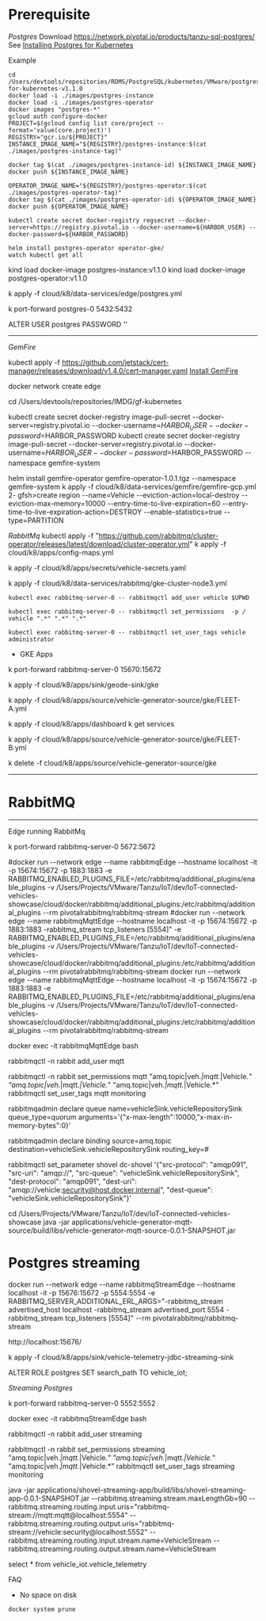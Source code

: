 # Prerequisite


*Postgres*
Download https://network.pivotal.io/products/tanzu-sql-postgres/
See [Installing Postgres for Kubernetes](https://postgres-kubernetes.docs.pivotal.io/1-1/installing.html)

Example

    cd /Users/devtools/repositories/RDMS/PostgreSQL/kubernetes/VMware/postgres-for-kubernetes-v1.1.0
    docker load -i ./images/postgres-instance
    docker load -i ./images/postgres-operator
    docker images "postgres-*"
    gcloud auth configure-docker
    PROJECT=$(gcloud config list core/project --format='value(core.project)')
    REGISTRY="gcr.io/${PROJECT}"
    INSTANCE_IMAGE_NAME="${REGISTRY}/postgres-instance:$(cat ./images/postgres-instance-tag)"

    docker tag $(cat ./images/postgres-instance-id) ${INSTANCE_IMAGE_NAME}
    docker push ${INSTANCE_IMAGE_NAME}
    
    OPERATOR_IMAGE_NAME="${REGISTRY}/postgres-operator:$(cat ./images/postgres-operator-tag)"
    docker tag $(cat ./images/postgres-operator-id) ${OPERATOR_IMAGE_NAME}
    docker push ${OPERATOR_IMAGE_NAME}

    kubectl create secret docker-registry regsecret --docker-server=https://registry.pivotal.io --docker-username=${HARBOR_USER} --docker-password=${HARBOR_PASSWORD}    

    helm install postgres-operator operator-gke/
    watch kubectl get all

kind load  docker-image postgres-instance:v1.1.0
kind load  docker-image postgres-operator:v1.1.0


k apply -f cloud/k8/data-services/edge/postgres.yml

k port-forward postgres-0 5432:5432

ALTER USER postgres PASSWORD '<PASSWORD>'

----

*GemFire*

kubectl apply -f https://github.com/jetstack/cert-manager/releases/download/v1.4.0/cert-manager.yaml
[Install GemFire](https://tgf.docs.pivotal.io/tgf/1-0/install.html)

docker network create  edge

cd /Users/devtools/repositories/IMDG/gf-kubernetes

kubectl create secret docker-registry image-pull-secret --docker-server=registry.pivotal.io --docker-username=$HARBOR_USER --docker-password=$HARBOR_PASSWORD
kubectl create secret docker-registry image-pull-secret --docker-server=registry.pivotal.io --docker-username=$HARBOR_USER --docker-password=$HARBOR_PASSWORD --namespace gemfire-system

helm install gemfire-operator gemfire-operator-1.0.1.tgz --namespace gemfire-system
k apply -f cloud/k8/data-services/gemfire/gemfire-gcp.yml
2- gfsh>create region --name=Vehicle --eviction-action=local-destroy --eviction-max-memory=10000 --entry-time-to-live-expiration=60 --entry-time-to-live-expiration-action=DESTROY --enable-statistics=true --type=PARTITION

*RabbitMq*
kubectl apply -f "https://github.com/rabbitmq/cluster-operator/releases/latest/download/cluster-operator.yml"
k apply -f cloud/k8/apps/config-maps.yml

k apply -f cloud/k8/apps/secrets/vehicle-secrets.yaml

k apply -f cloud/k8/data-services/rabbitmq/gke-cluster-node3.yml

```shell
kubectl exec rabbitmq-server-0 -- rabbitmqctl add_user vehicle $UPWD

kubectl exec rabbitmq-server-0 -- rabbitmqctl set_permissions  -p / vehicle ".*" ".*" ".*"

kubectl exec rabbitmq-server-0 -- rabbitmqctl set_user_tags vehicle administrator

```


* GKE Apps



k port-forward rabbitmq-server-0 15670:15672


k apply -f cloud/k8/apps/sink/geode-sink/gke

k apply -f cloud/k8/apps/source/vehicle-generator-source/gke/FLEET-A.yml

k apply -f cloud/k8/apps/dashboard
k get services

k apply -f cloud/k8/apps/source/vehicle-generator-source/gke/FLEET-B.yml



k delete -f cloud/k8/apps/source/vehicle-generator-source/gke











--------------------------------------------------------------------

# RabbitMQ

----

Edge running RabbitMq

k port-forward rabbitmq-server-0 5672:5672

#docker run --network edge --name rabbitmqEdge --hostname localhost -it -p 15674:15672  -p  1883:1883 -e RABBITMQ_ENABLED_PLUGINS_FILE=/etc/rabbitmq/additional_plugins/enable_plugins -v  /Users/Projects/VMware/Tanzu/IoT/dev/IoT-connected-vehicles-showcase/cloud/docker/rabbitmq/additional_plugins:/etc/rabbitmq/additional_plugins --rm pivotalrabbitmq/rabbitmq-stream
#docker run --network edge --name rabbitmqMqttEdge --hostname localhost -it -p 15674:15672  -p  1883:1883 -rabbitmq_stream tcp_listeners [5554]" -e RABBITMQ_ENABLED_PLUGINS_FILE=/etc/rabbitmq/additional_plugins/enable_plugins -v  /Users/Projects/VMware/Tanzu/IoT/dev/IoT-connected-vehicles-showcase/cloud/docker/rabbitmq/additional_plugins:/etc/rabbitmq/additional_plugins --rm pivotalrabbitmq/rabbitmq-stream
docker run --network edge --name rabbitmqMqttEdge --hostname localhost -it -p 15674:15672  -p  1883:1883  -e RABBITMQ_ENABLED_PLUGINS_FILE=/etc/rabbitmq/additional_plugins/enable_plugins -v  /Users/Projects/VMware/Tanzu/IoT/dev/IoT-connected-vehicles-showcase/cloud/docker/rabbitmq/additional_plugins:/etc/rabbitmq/additional_plugins --rm pivotalrabbitmq/rabbitmq-stream



docker exec -it rabbitmqMqttEdge bash

rabbitmqctl -n rabbit add_user mqtt

rabbitmqctl -n rabbit set_permissions mqtt "amq.topic|veh.*|mqtt.*|Vehicle.*" "amq.topic|veh.*|mqtt.*|Vehicle.*" "amq.topic|veh.*|mqtt.*|Vehicle.*"
rabbitmqctl set_user_tags mqtt monitoring

rabbitmqadmin declare queue name=vehicleSink.vehicleRepositorySink queue_type=quorum arguments='{"x-max-length":10000,"x-max-in-memory-bytes":0}'

rabbitmqadmin declare binding source=amq.topic  destination=vehicleSink.vehicleRepositorySink routing_key=#

rabbitmqctl set_parameter shovel dc-shovel  '{"src-protocol": "amqp091", "src-uri": "amqp://", "src-queue": "vehicleSink.vehicleRepositorySink", "dest-protocol": "amqp091", "dest-uri": "amqp://vehicle:security@host.docker.internal", "dest-queue": "vehicleSink.vehicleRepositorySink"}'

cd /Users/Projects/VMware/Tanzu/IoT/dev/IoT-connected-vehicles-showcase
java -jar applications/vehicle-generator-mqtt-source/build/libs/vehicle-generator-mqtt-source-0.0.1-SNAPSHOT.jar



# Postgres streaming

docker run --network edge --name rabbitmqStreamEdge --hostname localhost -it -p 15676:15672  -p 5554:5554 -e RABBITMQ_SERVER_ADDITIONAL_ERL_ARGS="-rabbitmq_stream advertised_host localhost -rabbitmq_stream advertised_port 5554 -rabbitmq_stream tcp_listeners [5554]" --rm pivotalrabbitmq/rabbitmq-stream


http://localhost:15676/


k apply -f cloud/k8/apps/sink/vehicle-telemetry-jdbc-streaming-sink




ALTER ROLE postgres SET search_path TO vehicle_iot;



*Streaming Postgres*

k port-forward rabbitmq-server-0 5552:5552

docker exec -it rabbitmqStreamEdge bash

rabbitmqctl -n rabbit add_user streaming

rabbitmqctl -n rabbit set_permissions streaming "amq.topic|veh.*|mqtt.*|Vehicle.*" "amq.topic|veh.*|mqtt.*|Vehicle.*" "amq.topic|veh.*|mqtt.*|Vehicle.*"
rabbitmqctl set_user_tags streaming monitoring

java -jar applications/shovel-streaming-app/build/libs/shovel-streaming-app-0.0.1-SNAPSHOT.jar --rabbitmq.streaming.stream.maxLengthGb=90 --rabbitmq.streaming.routing.input.uris="rabbitmq-stream://mqtt:mqtt@localhost:5554" --rabbitmq.streaming.routing.output.uris="rabbitmq-stream://vehicle:security@localhost:5552" --rabbitmq.streaming.routing.input.stream.name=VehicleStream --rabbitmq.streaming.routing.output.stream.name=VehicleStream

select * from vehicle_iot.vehicle_telemetry




FAQ

- No space on disk 
  
```shell
docker system prune
```